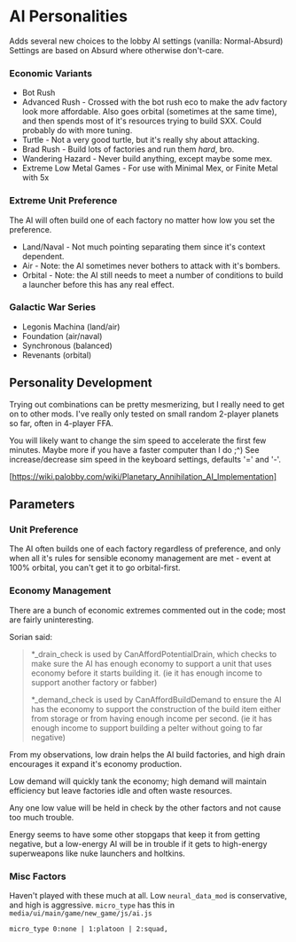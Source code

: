 # AI Personalities

Adds several new choices to the lobby AI settings (vanilla: Normal-Absurd)  Settings are based on Absurd where otherwise don't-care.

### Economic Variants

- Bot Rush
- Advanced Rush - Crossed with the bot rush eco to make the adv factory look more affordable.  Also goes orbital (sometimes at the same time), and then spends most of it's resources trying to build SXX.  Could probably do with more tuning.
- Turtle - Not a very good turtle, but it's really shy about attacking.
- Brad Rush - Build lots of factories and run them *hard*, bro.
- Wandering Hazard - Never build anything, except maybe some mex.
- Extreme Low Metal Games - For use with Minimal Mex, or Finite Metal with 5x

### Extreme Unit Preference

The AI will often build one of each factory no matter how low you set the preference.

- Land/Naval - Not much pointing separating them since it's context dependent.
- Air - Note: the AI sometimes never bothers to attack with it's bombers.
- Orbital - Note: the AI still needs to meet a number of conditions to build a launcher before this has any real effect.

### Galactic War Series

- Legonis Machina (land/air)
- Foundation (air/naval)
- Synchronous (balanced)
- Revenants (orbital)

## Personality Development

Trying out combinations can be pretty mesmerizing, but I really need to get on to other mods. I've really only tested on small random 2-player planets so far, often in 4-player FFA.

You will likely want to change the sim speed to accelerate the first few minutes.  Maybe more if you have a faster computer than I do ;^)  See increase/decrease sim speed in the keyboard settings, defaults '=' and '-'.

[https://wiki.palobby.com/wiki/Planetary_Annihilation_AI_Implementation]

## Parameters

### Unit Preference

The AI often builds one of each factory regardless of preference, and only when all it's rules for sensible economy management are met - event at 100% orbital, you can't get it to go orbital-first.

### Economy Management

There are a bunch of economic extremes commented out in the code; most are fairly uninteresting.

Sorian said:

> *_drain_check is used by CanAffordPotentialDrain, which checks to make sure the AI has enough economy to support a unit that uses economy before it starts building it. (ie it has enough income to support another factory or fabber)
> 
> *_demand_check is used by CanAffordBuildDemand to ensure the AI has the economy to support the construction of the build item either from storage or from having enough income per second. (ie it has enough income to support building a pelter without going to far negative)

From my observations, low drain helps the AI build factories, and high drain encourages it expand it's economy production.

Low demand will quickly tank the economy; high demand will maintain efficiency but leave factories idle and often waste resources.

Any one low value will be held in check by the other factors and not cause too much trouble.

Energy seems to have some other stopgaps that keep it from getting negative, but a low-energy AI will be in trouble if it gets to high-energy superweapons like nuke launchers and holtkins.

### Misc Factors

Haven't played with these much at all.  Low `neural_data_mod` is conservative, and high is aggressive.  `micro_type` has this in `media/ui/main/game/new_game/js/ai.js`

    micro_type 0:none | 1:platoon | 2:squad,
